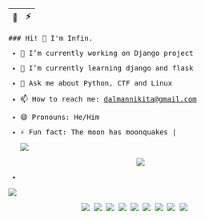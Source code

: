  👋 | ⚡
------------ | -------------
<samp>
### Hi! 👋
   I'm Infin.
   
- 🔭 I’m currently working on Django project
- 🌱 I’m currently learning django and flask
- 💬 Ask me about Python, CTF and Linux
- 📫 How to reach me: dalmannikita@gmail.com
- 😄 Pronouns: He/Him
- ⚡ Fun fact: The moon has moonquakes </samp> | <p><img align="center" src="https://github-readme-stats.vercel.app/api?username=lnfin&show_icons=true&theme=dracula" /><p width="100%" align="center"><img src="https://github-readme-stats.vercel.app/api/top-langs/?username=lnfin&layout=compact&theme=dracula" /><p>

- 
<p><img src="https://codestats-readme.wegfan.cn/history-graph/infin?history_days=30&max_languages=15" /></p>

<p align="center">
<img src="https://visitor-badge.laobi.icu/badge?page_id=lnfin" />

<img src="https://img.shields.io/badge/-Python-333333?style=flat&logo=python" />
<img src="https://img.shields.io/badge/-django-333333?style=flat&logo=django" />
<img src="https://img.shields.io/badge/-docker-333333?style=flat&logo=docker&logoColor=00599C" />
<img src="https://img.shields.io/badge/-HTML5-333333?style=flat&logo=HTML5" />
<img src="https://img.shields.io/badge/-postgresql-333333?style=flat&logo=postgresql" />
<img src="https://img.shields.io/badge/-Git-333333?style=flat&logo=git" />
<img src="https://img.shields.io/badge/-GitHub-333333?style=flat&logo=github" />
<img src="https://img.shields.io/badge/-css-333333?style=flat&logo=css" />
</p>
